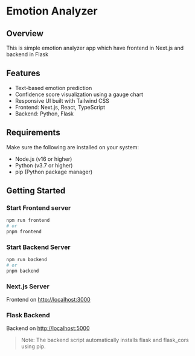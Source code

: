 # Emotion Analyzer

## Overview

This is simple emotion analyzer app which have frontend in Next.js and backend in Flask

## Features

- Text-based emotion prediction
- Confidence score visualization using a gauge chart
- Responsive UI built with Tailwind CSS
- Frontend: Next.js, React, TypeScript
- Backend: Python, Flask

## Requirements

Make sure the following are installed on your system:

- Node.js (v16 or higher)
- Python (v3.7 or higher)
- pip (Python package manager)

## Getting Started

### Start Frontend server
```bash
npm run frontend
# or
pnpm frontend
```

### Start Backend Server
```bash
npm run backend
# or 
pnpm backend
```

### Next.js Server
Frontend on [http://localhost:3000](http://localhost:3000)

### Flask Backend
Backend on [http://localhost:5000](http://localhost:5000)
>Note: The backend script automatically installs flask and flask_cors using pip.